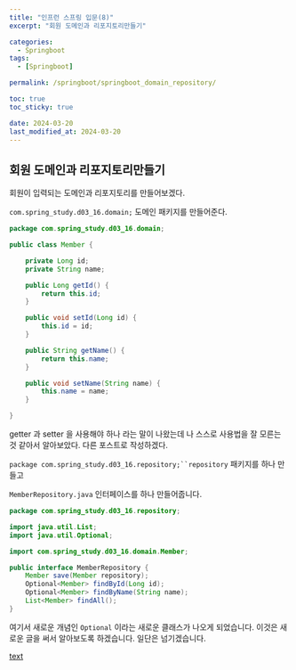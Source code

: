 ```yaml
---
title: "인프런 스프링 입문(8)"
excerpt: "회원 도메인과 리포지토리만들기"

categories:
  - Springboot
tags:
  - [Springboot]

permalink: /springboot/springboot_domain_repository/

toc: true
toc_sticky: true

date: 2024-03-20
last_modified_at: 2024-03-20
---
```


## 회원 도메인과 리포지토리만들기

회원이 입력되는 도메인과 리포지토리를 만들어보겠다.

`com.spring_study.d03_16.domain;` 도메인 패키지를 만들어준다.
``` java
package com.spring_study.d03_16.domain;

public class Member {

    private Long id;
    private String name;

    public Long getId() {
        return this.id;
    }

    public void setId(Long id) {
        this.id = id;
    }

    public String getName() {
        return this.name;
    }

    public void setName(String name) {
        this.name = name;
    }

}

```
getter 과 setter 을 사용해야 하나 라는 말이 나왔는데 나 스스로 사용법을 잘 모른는 것 같아서 알아보았다. 다른 포스트로 작성하겠다.
> 


`package com.spring_study.d03_16.repository;``repository` 패키지를 하나 만들고  

`MemberRepository.java` 인터페이스를 하나 만들어줍니다.
```java
package com.spring_study.d03_16.repository;

import java.util.List;
import java.util.Optional;

import com.spring_study.d03_16.domain.Member;

public interface MemberRepository {
    Member save(Member repository);    
    Optional<Member> findById(Long id);
    Optional<Member> findByName(String name);
    List<Member> findAll();
}

```
여기서 새로운 개념인 `Optional` 이라는 새로운 클래스가 나오게 되었습니다. 이것은 새로운 글을 써서 알아보도록 하겠습니다. 일단은 넘기겠습니다.

[text](2024-03-20-springboot-domain_repository.md)

